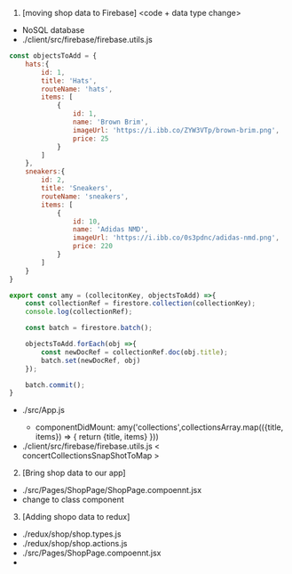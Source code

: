 1. [moving shop data to Firebase] <code + data type change>

- NoSQL database
- ./client/src/firebase/firebase.utils.js

```js
const objectsToAdd = {
    hats:{
        id: 1,
        title: 'Hats',
        routeName: 'hats',
        items: [
            {
                id: 1,
                name: 'Brown Brim',
                imageUrl: 'https://i.ibb.co/ZYW3VTp/brown-brim.png',
                price: 25
            }
        ]
    },
    sneakers:{
        id: 2,
        title: 'Sneakers',
        routeName: 'sneakers',
        items: [
            {
                id: 10,
                name: 'Adidas NMD',
                imageUrl: 'https://i.ibb.co/0s3pdnc/adidas-nmd.png',
                price: 220
            }
        ]
    }
}
```

```js
export const amy = (collecitonKey, objectsToAdd) =>{
    const collectionRef = firestore.collection(collectionKey);
    console.log(collectionRef);

    const batch = firestore.batch();

    objectsToAdd.forEach(obj =>{
        const newDocRef = collectionRef.doc(obj.title);
        batch.set(newDocRef, obj)
    });

    batch.commit();
}
```

- ./src/App.js <add state to App.js> <run the code once then delete>
    - componentDidMount: amy('collections',collectionsArray.map(({title, items}) => {
        return {title, items}
    }))
- ./client/src/firebase/firebase.utils.js
    < concertCollectionsSnapShotToMap >

2. [Bring shop data to our app]

- ./src/Pages/ShopPage/ShopPage.compoennt.jsx <fetch data here>
- change to class component


3. [Adding shopo data to redux]

- ./redux/shop/shop.types.js
- ./redux/shop/shop.actions.js
- ./src/Pages/ShopPage.compoennt.jsx 
- 
